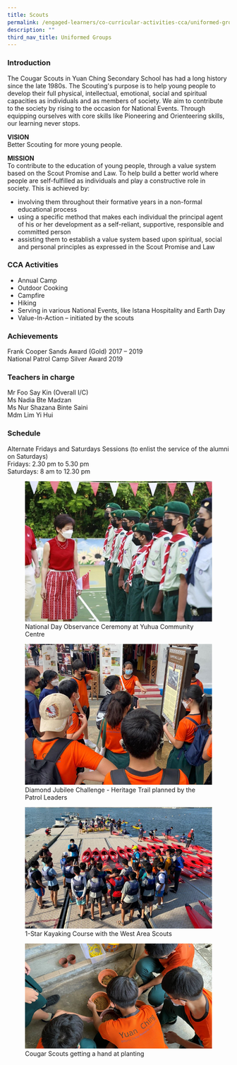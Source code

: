 ```yaml
---
title: Scouts
permalink: /engaged-learners/co-curricular-activities-cca/uniformed-groups/scouts/
description: ""
third_nav_title: Uniformed Groups
---
```


### Introduction

The Cougar Scouts in Yuan Ching Secondary School has had a long history since the late 1980s. The Scouting's purpose is to help young people to develop their full physical, intellectual, emotional, social and spiritual capacities as individuals and as members of society. We aim to contribute to the society by rising to the occasion for National Events. Through equipping ourselves with core skills like Pioneering and Orienteering skills, our learning never stops.  

**VISION** <br>
Better Scouting for more young people.

**MISSION** <br>
To contribute to the education of young people, through a value system based on the Scout Promise and Law. To help build a better world where people are self-fulfilled as individuals and play a constructive role in society. This is achieved by:
*   involving them throughout their formative years in a non-formal educational process
*   using a specific method that makes each individual the principal agent of his or her development as a self-reliant, supportive, responsible and committed person
*   assisting them to establish a value system based upon spiritual, social and personal principles as expressed in the Scout Promise and Law

### CCA Activities
*   Annual Camp
*   Outdoor Cooking
*   Campfire
*   Hiking
*   Serving in various National Events, like Istana Hospitality and Earth Day
*   Value-In-Action – initiated by the scouts

### Achievements

Frank Cooper Sands Award (Gold) 2017 – 2019 <br>
National Patrol Camp Silver Award 2019

### Teachers in charge

Mr Foo Say Kin (Overall I/C) <br>
Ms Nadia Bte Madzan <Br>
Ms Nur Shazana Binte Saini <br>
Mdm Lim Yi Hui

### Schedule

Alternate Fridays and Saturdays Sessions (to enlist the service of the alumni on Saturdays) <br>
Fridays: 2.30 pm to 5.30 pm <br>
Saturdays: 8 am to 12.30 pm

<figure>  
<img src="/images/Scouts%20-%20National%20Day%20Observance%20Ceremony%20at%20Yuhua%20Community%20Centre.png">  
<figcaption> National Day Observance Ceremony at Yuhua Community Centre </figcaption>  
</figure>

<figure>  
<img src="/images/Diamond%20Jubilee%20Challenge%20-%20Heritage%20Trail%20planned%20by%20the%20Patrol%20Leaders.png">  
<figcaption> Diamond Jubilee Challenge - Heritage Trail planned by the Patrol Leaders </figcaption>  
</figure>

<figure>  
<img src="/images/1-Star%20Kayaking%20Course%20with%20the%20West%20Area%20Scouts.png">  
<figcaption> 1-Star Kayaking Course with the West Area Scouts </figcaption>  
</figure>

<figure>  
<img src="/images/Cougar%20scouts%20getting%20a%20hand%20at%20planting.png">  
<figcaption> Cougar Scouts getting a hand at planting </figcaption>  
</figure>

